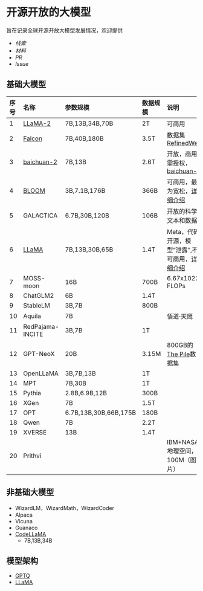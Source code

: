 # 开源开放的大模型

旨在记录全球开源开放大模型发展情况，欢迎提供
- *线索*
- *材料*
- *PR*
- *Issue*


## 基础大模型
|序号|名称|参数规模|数据规模|说明|
|:-|:-|:-|:-|:-|
|1|[LLaMA-2](Open-LLMs/llama2.md)|7B,13B,34B,70B|2T|可商用|
|2|[Falcon](Open-LLMs/falcon.md)|7B,40B,180B|3.5T|数据集[ RefinedWeb](https://huggingface.co/datasets/tiiuae/falcon-refinedweb)|
|3|[baichuan-2](Open-LLMs/baichuan2.md)|7B,13B|2.6T|开放，商用需授权，[baichuan-1](Open-LLMs/baichuan.md)|
|4|[BLOOM](Open-LLMs/bloom.md)|3B,7.1B,176B|366B|可商用，最为宽松，[详细介绍](https://mp.weixin.qq.com/s/ia-yrmXbnlooRA3K1hoTwQ)|
|5|GALACTICA|6.7B,30B,120B|106B|开放的科学文本和数据|
|6|[LLaMA](Open-LLMs/llama.md)|7B,13B,30B,65B|1.4T|Meta，代码开源，模型“泄露”,不可商用，[详细介绍](https://mp.weixin.qq.com/s/dKInMi6P80GXecUtR3WQsA)|
|7|MOSS-moon|16B|700B|6.67x1022 FLOPs|
|8|ChatGLM2|6B|1.4T||
|9|StableLM|3B,7B|800B||
|10|Aquila|7B||悟道·天鹰|
|11|RedPajama-INCITE|3B,7B|1T||
|12|GPT-NeoX|20B|3.15M|800GB的[The Pile](https://arxiv.org/abs/2101.00027)数据集|
|13|OpenLLaMA|3B,7B,13B|1T||
|14|MPT|7B,30B|1T|
|15|Pythia|2.8B,6.9B,12B|300B||
|16|XGen|7B|1.5T||
|17|OPT|6.7B,13B,30B,66B,175B|180B||
|18|Qwen|7B|2.2T||
|19|XVERSE|13B|1.4T||
|20|Prithvi|||IBM+NASA,地理空间，100M（图片）|

## 非基础大模型
- WizardLM，WizardMath，WizardCoder
- Alpaca
- Vicuna
- Guanaco
- [CodeLLaMA](Open-LLMs/codellama.md)
  - 7B,13B,34B



## 模型架构

- [GPTQ](https://github.com/IST-DASLab/gptq)
- [LLaMA](https://github.com/facebookresearch/llama)


